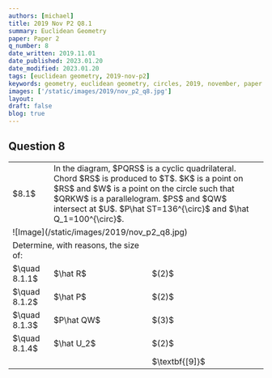 ```yaml
---
authors: [michael]
title: 2019 Nov P2 Q8.1
summary: Euclidean Geometry
paper: Paper 2
q_number: 8
date_written: 2019.11.01
date_published: 2023.01.20
date_modified: 2023.01.20
tags: [euclidean geometry, 2019-nov-p2]
keywords: geometry, euclidean geometry, circles, 2019, november, paper 2
images: ['/static/images/2019/nov_p2_q8.jpg']
layout:
draft: false
blog: true
---
```


## Question 8

<table className="border-collapse">
  <tbody>
    <tr>
      <td>$8.1$</td>
      <td colSpan='2'>In the diagram, $PQRS$ is a cyclic quadrilateral. Chord $RS$ is produced to $T$. $K$ is a point on $RS$ and $W$ is a point on the circle such that $QRKW$ is a parallelogram. $PS$ and $QW$ intersect at $U$. $P\hat ST=136^{\circ}$ and $\hat Q_1=100^{\circ}$.</td>
    </tr>
    <tr>
      <td colSpan="3">![Image](/static/images/2019/nov_p2_q8.jpg)</td>
    </tr>
    <tr>
      <td colSpan='2'>Determine, with reasons, the size of: </td>
      <td></td>
    </tr>
    <tr>   
      <td>$\quad 8.1.1$</td>
      <td>$\hat R$</td>
      <td>$(2)$</td>
    </tr>
    <tr>   
      <td>$\quad 8.1.2$</td>
      <td>$\hat P$</td>
      <td>$(2)$</td>
    </tr>
    <tr>   
      <td>$\quad 8.1.3$</td>
      <td>$P\hat QW$</td>
      <td>$(3)$</td>
    </tr>
    <tr>   
      <td>$\quad 8.1.4$</td>
      <td>$\hat U_2$</td>
      <td>$(2)$</td>
    </tr>
    <tr>
      <td></td>
      <td></td>
      <td>$\textbf{[9]}$</td>
    </tr>
  </tbody>
</table>
